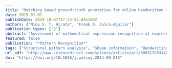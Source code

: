 ```yaml
---
title: "Matching based ground-truth annotation for online handwritten mathematical expressions"
date: 2015-01-01
publishDate: 2019-10-07T17:53:54.845190Z
authors: ["Nina S. T. Hirata", "Frank D. Julca-Aguilar"]
publication_types: ["2"]
abstract: "Assessment of mathematical expression recognition at expression level only is not sufficient to diagnose strengths and weaknesses of different recognition systems. In order to make assessment at different levels possible, large datasets annotated with ground-truth data at different levels, such as at symbol segmentation, symbol classification, symbol/sub-expression spatial relationships, baselines or whole expression levels, are needed. Creation of ground-truthed datasets of handwritten mathematical expressions is a challenging task due to the need to cope with a large variability of symbol classes, expression layouts, writing styles, among other issues including the fact that manual annotation is an error-prone procedure. We propose an expression matching approach where symbols in a transcribed expression are assigned to the corresponding symbols in the respective model expression. Matching is formulated as a simple linear assignment problem where matching cost is defined as a weighted linear combination of local (symbol) and global (structural) characteristics. Once a symbol-to-symbol assignment is computed, not only symbol labels but all other ground-truth data attached to the model expression can be automatically transferred to the transcribed expression. We use two independent large test sets to empirically evaluate the influence of the cost function terms on matching performance. Results show mean symbol assignment rates above 99% on both sets, suggesting the potential of the method as an useful tool for helping the creation of ground-truthed online mathematical expression datasets."
featured: false
publication: "*Pattern Recognition*"
tags: ["Structural pattern analysis", "Shape information", "Handwriting recognition", "Linear assignment problem", "Ground-truth annotation", "Mathematical expression dataset"]
url_pdf: "http://www.sciencedirect.com/science/article/pii/S0031320314003768"
doi: "https://doi.org/10.1016/j.patcog.2014.09.015"
---
```


